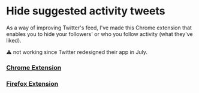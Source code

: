 # Hide suggested activity tweets

As a way of improving Twitter's feed, I've made this Chrome extension that enables you to hide your followers' or who you follow activity (what they've liked).

:warning: not working since Twitter redesigned their app in July.

### [Chrome Extension](https://chrome.google.com/webstore/detail/hide-suggested-activity-t/nanhebdjgkeohgohdcjdghnfgphipkmd?utm_source=chrome-app-launcher-info-dialog)
### [Firefox Extension](https://addons.mozilla.org/en-US/firefox/addon/hide-suggested-activity-tweets/?src=api)

